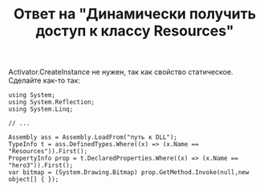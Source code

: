 ﻿---
title: "Ответ на \"Динамически получить доступ к классу Resources\""
se.owner.user_id: 240512
se.owner.display_name: "MSDN.WhiteKnight"
se.owner.link: "https://ru.stackoverflow.com/users/240512/msdn-whiteknight"
se.answer_id: 906751
se.question_id: 906643
se.post_type: answer
se.score: 0
se.is_accepted: True
---
<p>Activator.CreateInstance не нужен, так как свойство статическое. Сделайте как-то так:</p>

<pre><code>using System;
using System.Reflection;
using System.Linq;

// ...          

Assembly ass = Assembly.LoadFrom("путь к DLL");
TypeInfo t = ass.DefinedTypes.Where((x) =&gt; (x.Name == "Resources")).First();
PropertyInfo prop = t.DeclaredProperties.Where((x) =&gt; (x.Name == "hero3")).First();
var bitmap = (System.Drawing.Bitmap) prop.GetMethod.Invoke(null,new object[] { });
</code></pre>
